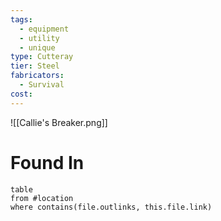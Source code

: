 ```yaml
---
tags:
  - equipment
  - utility
  - unique
type: Cutteray
tier: Steel
fabricators:
  - Survival
cost:
---
```

![[Callie's Breaker.png]]
# Found In
```dataview
table
from #location 
where contains(file.outlinks, this.file.link)
```
